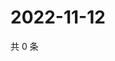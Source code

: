 # 2022-11-12

共 0 条

<!-- BEGIN WEIBO -->
<!-- 最后更新时间 Sat Nov 12 2022 00:06:40 GMT+0800 (China Standard Time) -->

<!-- END WEIBO -->
